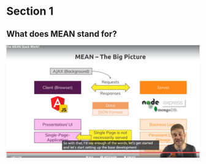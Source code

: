 # Section 1

## What does MEAN stand for?



![1](https://raw.githubusercontent.com/feizhe1996/ebook/master/res/1548059964273.png)